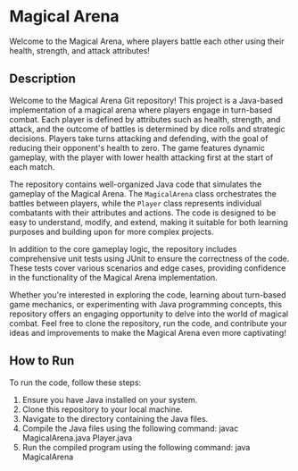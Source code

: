 # Magical Arena

Welcome to the Magical Arena, where players battle each other using their health, strength, and attack attributes!

## Description

Welcome to the Magical Arena Git repository! This project is a Java-based implementation of a magical arena where players engage in turn-based combat. Each player is defined by attributes such as health, strength, and attack, and the outcome of battles is determined by dice rolls and strategic decisions. Players take turns attacking and defending, with the goal of reducing their opponent's health to zero. The game features dynamic gameplay, with the player with lower health attacking first at the start of each match.

The repository contains well-organized Java code that simulates the gameplay of the Magical Arena. The `MagicalArena` class orchestrates the battles between players, while the `Player` class represents individual combatants with their attributes and actions. The code is designed to be easy to understand, modify, and extend, making it suitable for both learning purposes and building upon for more complex projects.

In addition to the core gameplay logic, the repository includes comprehensive unit tests using JUnit to ensure the correctness of the code. These tests cover various scenarios and edge cases, providing confidence in the functionality of the Magical Arena implementation.

Whether you're interested in exploring the code, learning about turn-based game mechanics, or experimenting with Java programming concepts, this repository offers an engaging opportunity to delve into the world of magical combat. Feel free to clone the repository, run the code, and contribute your ideas and improvements to make the Magical Arena even more captivating!


## How to Run

To run the code, follow these steps:

1. Ensure you have Java installed on your system.
2. Clone this repository to your local machine.
3. Navigate to the directory containing the Java files.
4. Compile the Java files using the following command: javac MagicalArena.java Player.java
5. Run the compiled program using the following command: java MagicalArena

